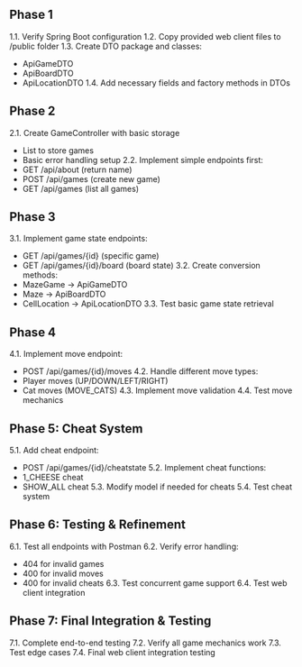 ## Phase 1
1.1. Verify Spring Boot configuration
1.2. Copy provided web client files to /public folder
1.3. Create DTO package and classes:
- ApiGameDTO
- ApiBoardDTO
- ApiLocationDTO
1.4. Add necessary fields and factory methods in DTOs
## Phase 2
2.1. Create GameController with basic storage
- List<MazeGame> to store games
- Basic error handling setup
2.2. Implement simple endpoints first:
- GET /api/about (return name)
- POST /api/games (create new game)
- GET /api/games (list all games)
## Phase 3
3.1. Implement game state endpoints:
- GET /api/games/{id} (specific game)
- GET /api/games/{id}/board (board state)
3.2. Create conversion methods:
- MazeGame → ApiGameDTO
- Maze → ApiBoardDTO
- CellLocation → ApiLocationDTO
3.3. Test basic game state retrieval
## Phase 4
4.1. Implement move endpoint:
- POST /api/games/{id}/moves
4.2. Handle different move types:
- Player moves (UP/DOWN/LEFT/RIGHT)
- Cat moves (MOVE_CATS)
4.3. Implement move validation
4.4. Test move mechanics
## Phase 5: Cheat System
5.1. Add cheat endpoint:
- POST /api/games/{id}/cheatstate
5.2. Implement cheat functions:
- 1_CHEESE cheat
- SHOW_ALL cheat
5.3. Modify model if needed for cheats
5.4. Test cheat system
## Phase 6: Testing & Refinement
6.1. Test all endpoints with Postman
6.2. Verify error handling:
- 404 for invalid games
- 400 for invalid moves
- 400 for invalid cheats
6.3. Test concurrent game support
6.4. Test web client integration
## Phase 7: Final Integration & Testing
7.1. Complete end-to-end testing
7.2. Verify all game mechanics work
7.3. Test edge cases
7.4. Final web client integration testing
